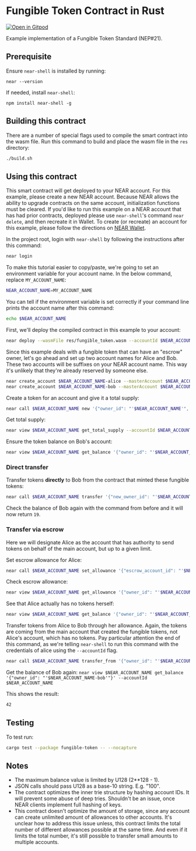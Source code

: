 Fungible Token Contract in Rust
===============================

[![Open in Gitpod](https://gitpod.io/button/open-in-gitpod.svg)](https://gitpod.io/#https://github.com/near-examples/rust-fungible-token)

<!-- MAGIC COMMENT: DO NOT DELETE! Everything above this line is hidden on NEAR Examples page -->

Example implementation of a Fungible Token Standard (NEP#21).

## Prerequisite
Ensure `near-shell` is installed by running:

```
near --version
```

If needed, install `near-shell`:

```
npm install near-shell -g
```

## Building this contract
There are a number of special flags used to compile the smart contract into the wasm file.
Run this command to build and place the wasm file in the `res` directory:
```bash
./build.sh
```

## Using this contract

This smart contract will get deployed to your NEAR account. For this example, please create a new NEAR account. Because NEAR allows the ability to upgrade contracts on the same account, initialization functions must be cleared. If you'd like to run this example on a NEAR account that has had prior contracts, deployed please use `near-shell`'s command `near delete`, and then recreate it in Wallet. To create (or recreate) an account for this example, please follow the directions on [NEAR Wallet](https://wallet.nearprotocol.com).

In the project root, login with `near-shell` by following the instructions after this command:

```bash
near login
```

To make this tutorial easier to copy/paste, we're going to set an environment variable for your account name. In the below command, replace `MY_ACCOUNT_NAME`:

```bash
NEAR_ACCOUNT_NAME=MY_ACCOUNT_NAME
```

You can tell if the environment variable is set correctly if your command line prints the account name after this command:
```bash
echo $NEAR_ACCOUNT_NAME
```

First, we'll deploy the compiled contract in this example to your account:

```bash
near deploy --wasmFile res/fungible_token.wasm --accountId $NEAR_ACCOUNT_NAME
```

Since this example deals with a fungible token that can have an "escrow" owner, let's go ahead and set up two account names for Alice and Bob.
These two accounts will be suffixes on your NEAR account name. This way it's unlikely that they're already reserved by someone else.
```bash
near create_account $NEAR_ACCOUNT_NAME-alice --masterAccount $NEAR_ACCOUNT_NAME
near create_account $NEAR_ACCOUNT_NAME-bob --masterAccount $NEAR_ACCOUNT_NAME
```

Create a token for an account and give it a total supply:
```bash
near call $NEAR_ACCOUNT_NAME new '{"owner_id": "'$NEAR_ACCOUNT_NAME'", "total_supply": "1000000000000000"}' --accountId $NEAR_ACCOUNT_NAME
```

Get total supply:
```bash
near view $NEAR_ACCOUNT_NAME get_total_supply --accountId $NEAR_ACCOUNT_NAME
```

Ensure the token balance on Bob's account:
```bash
near view $NEAR_ACCOUNT_NAME get_balance '{"owner_id": "'$NEAR_ACCOUNT_NAME-bob'"}' --accountId $NEAR_ACCOUNT_NAME
```

### Direct transfer

Transfer tokens **directly** to Bob from the contract that minted these fungible tokens:
```bash
near call $NEAR_ACCOUNT_NAME transfer '{"new_owner_id": "'$NEAR_ACCOUNT_NAME-bob'", "amount": "19"}' --accountId $NEAR_ACCOUNT_NAME
```

Check the balance of Bob again with the command from before and it will now return `19`.

### Transfer via escrow

Here we will designate Alice as the account that has authority to send tokens on behalf of the main account, but up to a given limit.

Set escrow allowance for Alice:
```bash
near call $NEAR_ACCOUNT_NAME set_allowance '{"escrow_account_id": "'$NEAR_ACCOUNT_NAME-alice'", "allowance": "1000000"}' --accountId $NEAR_ACCOUNT_NAME
```

Check escrow allowance:
```bash
near view $NEAR_ACCOUNT_NAME get_allowance '{"owner_id": "'$NEAR_ACCOUNT_NAME'", "escrow_account_id": "'$NEAR_ACCOUNT_NAME-alice'"}' --accountId $NEAR_ACCOUNT_NAME
```

See that Alice actually has no tokens herself:
```bash
near view $NEAR_ACCOUNT_NAME get_balance '{"owner_id": "'$NEAR_ACCOUNT_NAME-alice'"}' --accountId $NEAR_ACCOUNT_NAME
```

Transfer tokens from Alice to Bob through her allowance. Again, the tokens are coming from the main account that created the fungible tokens, not Alice's account, which has no tokens. Pay particular attention the end of this command, as we're telling `near-shell` to run this command with the credentials of alice using the `--accountId` flag.
```bash
near call $NEAR_ACCOUNT_NAME transfer_from '{"owner_id": "'$NEAR_ACCOUNT_NAME'", "new_owner_id": "'$NEAR_ACCOUNT_NAME-bob'", "amount": "'23'"}' --accountId $NEAR_ACCOUNT_NAME-alice
```

Get the balance of Bob again:
`near view $NEAR_ACCOUNT_NAME get_balance '{"owner_id": "'$NEAR_ACCOUNT_NAME-bob'"}' --accountId $NEAR_ACCOUNT_NAME`

This shows the result:
```bash
42
```

## Testing
To test run:
```bash
cargo test --package fungible-token -- --nocapture
```

## Notes
 - The maximum balance value is limited by U128 (2**128 - 1).
 - JSON calls should pass U128 as a base-10 string. E.g. "100".
 - The contract optimizes the inner trie structure by hashing account IDs. It will prevent some
    abuse of deep tries. Shouldn't be an issue, once NEAR clients implement full hashing of keys.
  - This contract doesn't optimize the amount of storage, since any account can create unlimited
    amount of allowances to other accounts. It's unclear how to address this issue unless, this
    contract limits the total number of different allowances possible at the same time.
    And even if it limits the total number, it's still possible to transfer small amounts to
    multiple accounts.